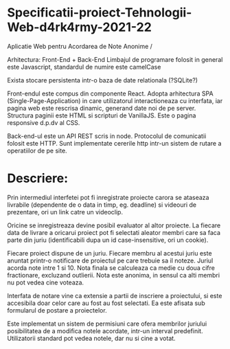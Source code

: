 # Specificatii-proiect-Tehnologii-Web-d4rk4rmy-2021-22
Aplicatie Web pentru Acordarea de Note Anonime / 


Arhitectura: Front-End + Back-End
Limbajul de programare folosit in general este Javascript, standardul de numire este camelCase

Exista stocare persistenta intr-o baza de date relationala (?SQLite?)

Front-endul este compus din componente React. Adopta arhitectura SPA (Single-Page-Application) in care utilizatorul interactioneaza cu interfata, iar pagina web este rescrisa dinamic, generand date noi de pe server. Structura paginii este HTML si scripturi de VanillaJS. Este o pagina responsive d.p.dv al CSS.

Back-end-ul este un API REST scris in node. Protocolul de comunicatii folosit este HTTP. Sunt implementate cererile http intr-un sistem de rutare a operatiilor de pe site.



Descriere:
==========
Prin intermediul interfetei pot fi inregistrate proiecte carora se ataseaza livrabile (dependente de o data in timp, eg. deadline) si videouri de prezentare, ori un link catre un videoclip. 

Oricine se inregistreaza devine posibil evaluator al altor proiecte. La fiecare data de livrare a oricarui proiect pot fi selectati aleator membri care sa faca parte din juriu (identificabili dupa un id case-insensitive, ori un cookie).

Fiecare proiect dispune de un juriu. Fiecare membru al acestui juriu este anuntat printr-o notificare de proiectul pe care trebuie sa il noteze. Juriul acorda note intre 1 si 10. Nota finala se calculeaza ca medie cu doua cifre fractionare, excluzand outlierii. Nota este anonima, in sensul ca alti membri nu pot vedea cine voteaza.

Interfata de notare vine ca extensie a partii de inscriere a proiectului, si este accesibila doar celor care au fost au fost selectati. Ea este afisata sub formularul de postare a proiectelor.

Este implementat un sistem de permisiuni care ofera membrilor juriului posibilitatea de a modifica notele acordate, intr-un interval predefinit. Utilizatorii standard pot vedea notele, dar nu si cine a votat.
